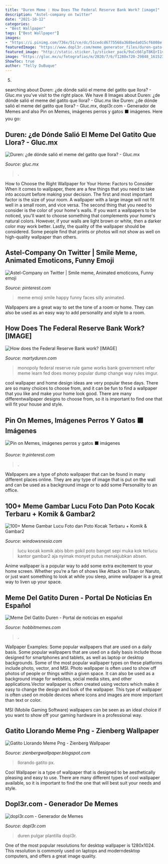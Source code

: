 ```yaml
---
title: "Duren Meme : How Does The Federal Reserve Bank Work? [image]"
description: "Astel-company on twitter"
date: "2021-10-12"
categories:
- "Best Wallpaper"
tags: ["Best Wallpaper"]
images:
- "https://i.pinimg.com/736x/51/ce/dc/51cedcd6775568a368beda015cf6808e.jpg"
featuredImage: "https://www.dopl3r.com/meme_generator_files/duren-gato-con-pulgar-arriba-6WZAR.jpg"
featured_image: "http://static.sticker.ly/sticker_pack/9uCc66lpT8KQrI1v0zlIQ/QBEI8E/2/1342bf36-6381-4afd-980a-a5d0464b5b49.png"
image: "https://gluc.mx/u/fotografias/m/2020/7/6/f1280x720-29848_161523_7270.jpg"
ShowToc: true
author: "Telly DuBuque"
---
```



5.

	

		
searching about Duren: ¿de dónde salió el meme del gatito que llora? - Gluc.mx you've visit to the right place. We have 8 Images about Duren: ¿de dónde salió el meme del gatito que llora? - Gluc.mx like Duren: ¿de dónde salió el meme del gatito que llora? - Gluc.mx, dopl3r.com - Generador de Memes and also Pin on Memes, imágenes perros y gatos ‍⬛ imágenes. Here you go:
		
    
## Duren: ¿de Dónde Salió El Meme Del Gatito Que Llora? - Gluc.mx

<img loading=lazy src="https://gluc.mx/u/fotografias/m/2020/7/6/f1280x720-29848_161523_7270.jpg" onerror="this.onerror=null;this.src='https://tse3.mm.bing.net/th?id=OIP.VUN_mgM-56jpNKDoOSm2aAHaEK&amp;pid=15.1';" alt="Duren: ¿de dónde salió el meme del gatito que llora? - Gluc.mx">

_Source: gluc.mx_

>. 

	

How to Choose the Right Wallpaper for Your Home: Factors to Consider
When it comes to wallpaper, there are a few things that you need to take into account before making your decision. The first and most important factor is the size of your room. A wallpaper with a large image will not fit well in a small room, and vice versa. 
The second thing that you need to consider is the color of your home's walls. If you want a wallpapers to be noticed, you'll want to choose something that complements your home's natural colors. However, if your walls are light brown or white, then a darker color may work better. 
Lastly, the quality of the wallpaper should be considered. Some people find that prints or photos will not show as well on high-quality wallpaper than others.

    
## Astel-Company On Twitter | Smile Meme, Animated Emoticons, Funny Emoji

<img loading=lazy src="https://i.pinimg.com/736x/75/24/35/75243537a1eb4dc9430c17c55470eb53--silly-faces-happy-faces.jpg" onerror="this.onerror=null;this.src='https://tse4.mm.bing.net/th?id=OIP.Sa0-QreZmnVnlK1U9zo-dgHaHa&amp;pid=15.1';" alt="Astel-Company on Twitter | Smile meme, Animated emoticons, Funny emoji">

_Source: pinterest.com_

>meme emoji smile happy funny faces silly animated. 

	

Wallpapers are a great way to set the tone of a room or home. They can also be used as an easy way to add personality and style to a room.

    
## How Does The Federal Reserve Bank Work? [IMAGE]

<img loading=lazy src="https://i1.wp.com/www.martyduren.com/wp-content/uploads/2013/04/Fed-works-cc-565x419.jpeg" onerror="this.onerror=null;this.src='https://tse3.mm.bing.net/th?id=OIP.-grjJj6lPDtinH7q3KkDNgHaFf&amp;pid=15.1';" alt="How does the Federal Reserve Bank work? [IMAGE]">

_Source: martyduren.com_

>monopoly federal reserve rule game works bank government refer meme learn fed does money popular dump change way rules imgur. 

	

cool wallpaper and home design ideas are very popular these days. There are so many choices to choose from, and it can be fun to find a wallpaper that you like and make your home look good. There are many differentwallpaper designs to choose from, so it is important to find one that will fit your house and style.

    
## Pin On Memes, Imágenes Perros Y Gatos ‍⬛ Imágenes

<img loading=lazy src="https://i.pinimg.com/736x/51/ce/dc/51cedcd6775568a368beda015cf6808e.jpg" onerror="this.onerror=null;this.src='https://tse4.mm.bing.net/th?id=OIP.3yypWijAlpksUt4lWgmugAHaHa&amp;pid=15.1';" alt="Pin on Memes, imágenes perros y gatos ‍⬛ imágenes">

_Source: tr.pinterest.com_

>. 

	



Wallpapers are a type of photo wallpaper that can be found in many different places online. They are any type of image that is put on the wall and can be used as a background image or to add some Personality to an office.

    
## 100+ Meme Gambar Lucu Foto Dan Poto Kocak Terbaru + Komik &amp; Gambar2

<img loading=lazy src="https://i2.wp.com/berbagaigadget.com/wp-content/uploads/2016/03/100-Gambar-DP-BBM-Meme-Kocak-Lucu-Abis-8.jpg" onerror="this.onerror=null;this.src='https://tse4.mm.bing.net/th?id=OIP.o8KI5RMExU46-kxt4gHPzgAAAA&amp;pid=15.1';" alt="100+ Meme Gambar Lucu Foto dan Poto Kocak Terbaru + Komik &amp; Gambar2">

_Source: windowsnesia.com_

>lucu kocak komik abis bbm gokil poto banget sepi muka kok terlucu kantor gambar2 aja nyimak monyet putus menakjubkan absen. 

	

Anime wallpaper is a popular way to add some extra excitement to your home screen. Whether you’re a fan of shows like Attack on Titan or Naruto, or just want something to look at while you sleep, anime wallpaper is a great way to liven up your space.

    
## Meme Del Gatito Duren - Portal De Noticias En Español

<img loading=lazy src="https://hobbitmemes.com/wp-content/uploads/2020/11/3-89-1140x641.jpg" onerror="this.onerror=null;this.src='https://tse2.mm.bing.net/th?id=OIP.mh0qyA2YEnuNPgCZK8gD_wHaEK&amp;pid=15.1';" alt="Meme Del Gatito Duren - Portal de noticias en español">

_Source: hobbitmemes.com_

>. 

	

Wallpaper Examples: Some popular wallpapers that are used on a daily basis.
Some popular wallpapers that are used on a daily basis include those designed for smartphones and tablets, as well as laptop or desktop backgrounds. Some of the most popular wallpaper types on these platforms include photo, vector, and MSI. 
Photo wallpaper is often used to show off photos of people or things within a given space. It can also be used as a background image for websites, social media sites, and other applications.Vector wallpaper is often created using vectors which make it easy to change the design and look of the wallpaper. This type of wallpaper is often used on mobile devices where icons and images are more important than text or color. 

MSI (Mobile Gaming Software) wallpapers can be seen as an ideal choice if you want to show off your gaming hardware in a professional way.

    
## Gatito Llorando Meme Png - Zienberg Wallpaper

<img loading=lazy src="http://static.sticker.ly/sticker_pack/9uCc66lpT8KQrI1v0zlIQ/QBEI8E/2/1342bf36-6381-4afd-980a-a5d0464b5b49.png" onerror="this.onerror=null;this.src='https://tse4.mm.bing.net/th?id=OIP.kDZZ-yomryQu_9pUHOLS8AHaHa&amp;pid=15.1';" alt="Gatito Llorando Meme Png - Zienberg Wallpaper">

_Source: zienbergwallpaper.blogspot.com_

>llorando gatito px. 

	

Cool Wallpaper is a type of wallpaper that is designed to be aesthetically pleasing and easy to use. There are many different types of cool wallpaper available, so it is important to find the one that will best suit your needs and style.

    
## Dopl3r.com - Generador De Memes

<img loading=lazy src="https://www.dopl3r.com/meme_generator_files/duren-gato-con-pulgar-arriba-6WZAR.jpg" onerror="this.onerror=null;this.src='https://tse1.mm.bing.net/th?id=OIP.4EOh6movjj1IvZND8eANKgHaIp&amp;pid=15.1';" alt="dopl3r.com - Generador de Memes">

_Source: dopl3r.com_

>duren pulgar plantilla dopl3r. 

	

One of the most popular resolutions for desktop wallpaper is 1280x1024. This resolution is commonly used on laptops and moderndesktop computers, and offers a great image quality.

